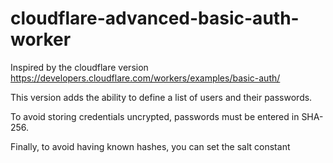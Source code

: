 # cloudflare-advanced-basic-auth-worker

Inspired by the cloudflare version
https://developers.cloudflare.com/workers/examples/basic-auth/


This version adds the ability to define a list of users and their passwords.

To avoid storing credentials uncrypted, passwords must be entered in SHA-256. 

Finally, to avoid having known hashes, you can set the salt constant